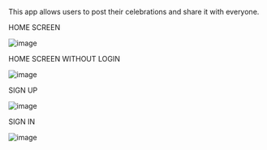 This app allows users to post their celebrations and share it with everyone.


HOME SCREEN


![image](https://user-images.githubusercontent.com/66570867/161568929-76ea2587-4a31-4de4-8137-bf5cd7acc871.png)


HOME SCREEN WITHOUT LOGIN

![image](https://user-images.githubusercontent.com/66570867/161570097-301ccc3d-9131-4ad9-bc11-2b7fe695bf75.png)



SIGN UP

![image](https://user-images.githubusercontent.com/66570867/161569988-8baa3233-1a9d-45dd-b954-b5f29c0177c8.png)



SIGN IN

![image](https://user-images.githubusercontent.com/66570867/161569618-b7f34fea-2a42-4941-894f-b6d650b57b77.png)





